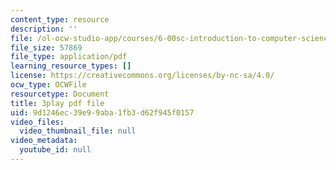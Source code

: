 ```yaml
---
content_type: resource
description: ''
file: /ol-ocw-studio-app/courses/6-00sc-introduction-to-computer-science-and-programming-spring-2011/9d1246ec39e99aba1fb3d62f945f0157_bX3jvD7XFPs.pdf
file_size: 57869
file_type: application/pdf
learning_resource_types: []
license: https://creativecommons.org/licenses/by-nc-sa/4.0/
ocw_type: OCWFile
resourcetype: Document
title: 3play pdf file
uid: 9d1246ec-39e9-9aba-1fb3-d62f945f0157
video_files:
  video_thumbnail_file: null
video_metadata:
  youtube_id: null
---
```

